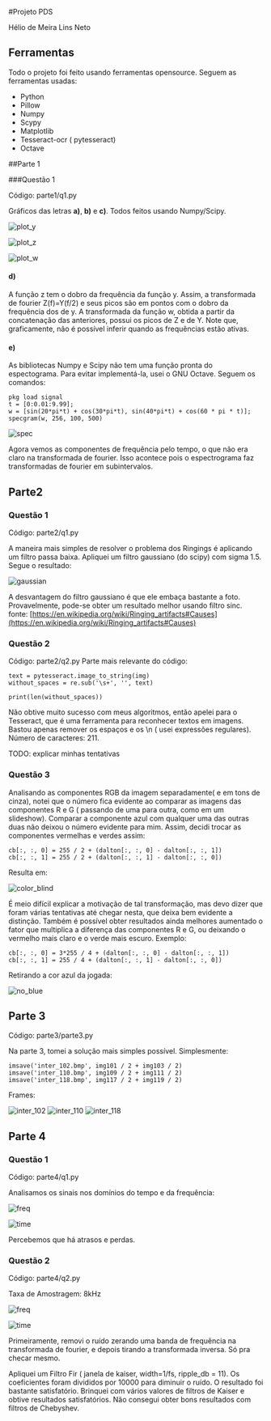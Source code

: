 #Projeto PDS

Hélio de Meira Lins Neto


## Ferramentas

Todo o projeto foi feito usando ferramentas opensource. Seguem as ferramentas usadas:

* Python
* Pillow
* Numpy
* Scypy
* Matplotlib
* Tesseract-ocr ( pytesseract)
* Octave

##Parte 1

###Questão 1

Código: parte1/q1.py

Gráficos das letras **a)**, **b)** e **c)**. Todos feitos usando Numpy/Scipy.

![plot_y](parte1/y.png)

![plot_z](parte1/z.png)

![plot_w](parte1/w.png)

#### **d)**
A função z tem o dobro da frequência da função y. Assim, a transformada de fourier Z(f)=Y(f/2) e seus picos são em pontos com o dobro da frequência dos de y. A transformada da função w, obtida a partir da concatenação das anteriores, possui os picos de Z e de Y. Note que, graficamente, não é possível inferir quando as frequências estão ativas.

#### **e)**

As bibliotecas Numpy e Scipy não tem uma função pronta do espectograma. Para evitar implementá-la, usei o GNU Octave. Seguem os comandos:

    pkg load signal
    t = [0:0.01:9.99];
    w = [sin(20*pi*t) + cos(30*pi*t), sin(40*pi*t) + cos(60 * pi * t)];
    specgram(w, 256, 100, 500)

![spec](parte1/spec.png)

Agora vemos as componentes de frequência pelo tempo, o que não era claro na transformada de fourier. Isso acontece pois o espectrograma faz transformadas de fourier em subintervalos.

## Parte2

### Questão 1

Código: parte2/q1.py

A maneira mais simples de resolver o problema dos Ringings é aplicando um filtro passa baixa. Apliquei um filtro gaussiano (do scipy) com sigma 1.5. Segue o resultado:

![gaussian](parte2/gaussian.bmp)

A desvantagem do filtro gaussiano é que ele embaça bastante a foto. Provavelmente, pode-se obter um resultado melhor usando filtro sinc. fonte: [https://en.wikipedia.org/wiki/Ringing_artifacts#Causes](https://en.wikipedia.org/wiki/Ringing_artifacts#Causes)

### Questão 2

Código: parte2/q2.py
Parte mais relevante do código:

    text = pytesseract.image_to_string(img)
    without_spaces = re.sub('\s+', '', text)

    print(len(without_spaces))

Não obtive muito sucesso com meus algoritmos, então apelei para o Tesseract, que é uma ferramenta para reconhecer textos em imagens. Bastou apenas remover os espaços e os \n ( usei expressões regulares). Número de caracteres: 211.

TODO: explicar minhas tentativas

### Questão 3

Analisando as componentes RGB da imagem separadamente( e em tons de cinza), notei que o número fica evidente ao comparar as imagens das componentes R e G ( passando de uma para outra, como em um slideshow). Comparar a componente azul com qualquer uma das outras duas não deixou o número evidente para mim.
Assim, decidi trocar as componentes vermelhas e verdes assim:

    cb[:, :, 0] = 255 / 2 + (dalton[:, :, 0] - dalton[:, :, 1])
    cb[:, :, 1] = 255 / 2 + (dalton[:, :, 1] - dalton[:, :, 0])

Resulta em:

![color_blind](parte2/color_blind.bmp)

É meio difícil explicar a motivação de tal transformação, mas devo dizer que foram várias tentativas até chegar nesta, que deixa bem evidente a distinção. Também é possível obter resultados ainda melhores aumentado o fator que multiplica a diferença das componentes R e G, ou deixando o vermelho mais claro e o verde mais escuro. Exemplo:

    cb[:, :, 0] = 3*255 / 4 + (dalton[:, :, 0] - dalton[:, :, 1])
    cb[:, :, 1] = 255 / 4 + (dalton[:, :, 1] - dalton[:, :, 0])


Retirando a cor azul da jogada:

![no_blue](parte2/no_blue.bmp)

## Parte 3

Código: parte3/parte3.py

Na parte 3, tomei a solução mais simples possível. Simplesmente:

    imsave('inter_102.bmp', img101 / 2 + img103 / 2)
    imsave('inter_110.bmp', img109 / 2 + img111 / 2)
    imsave('inter_118.bmp', img117 / 2 + img119 / 2)

Frames:

![inter_102](parte3/inter_102.bmp)
![inter_110](parte3/inter_110.bmp)
![inter_118](parte3/inter_118.bmp)

## Parte 4

### Questão 1

Código: parte4/q1.py

Analisamos os sinais nos domínios do tempo e da frequência:

![freq](parte4/q1freq.png)

![time](parte4/q1time.png)

Percebemos que há atrasos e perdas.

### Questão 2

Código: parte4/q2.py

Taxa de Amostragem: 8kHz

![freq](parte4/q2freq.png)

![time](parte4/q2time.png)

Primeiramente, removi o ruído zerando uma banda de frequência na transformada de fourier, e depois tirando a transformada inversa. Só pra checar mesmo.

Apliquei um Filtro Fir ( janela de kaiser, width=1/fs, ripple_db = 11). Os coeficientes foram divididos por 10000 para diminuir o ruído. O resultado foi bastante satisfatório. Brinquei com vários valores de filtros de Kaiser e obtive resultados satisfatórios. Não consegui obter bons resultados com filtros de Chebyshev.